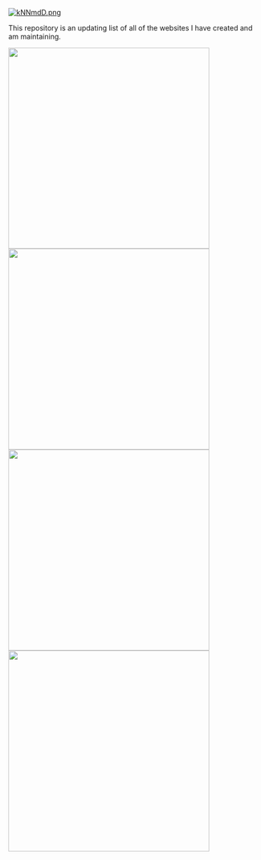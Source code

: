 [![kNNmdD.png](https://user-images.githubusercontent.com/96705270/169420846-643d0764-1f2a-4491-8c26-e44c441dae52.png)](https://user-images.githubusercontent.com/96705270/169420846-643d0764-1f2a-4491-8c26-e44c441dae52.png)


This repository is an updating list of all of the websites I have created and am maintaining.





<img src="https://user-images.githubusercontent.com/96705270/168736945-afd1af13-f9ed-4229-8948-9777ed9f1aa5.png" width="400" /> <img src="https://user-images.githubusercontent.com/96705270/168736949-2932c1d8-6a79-443f-8295-6be9d0b6d5ab.png" width="400" /> <img src="https://user-images.githubusercontent.com/96705270/168736953-9e34d3c5-fb8c-438c-9b2e-3574474baeeb.png" width="400" /> <img src="https://user-images.githubusercontent.com/96705270/168736960-c096a1ac-ff7c-4a84-9bdf-521557471fe5.png" width="400" />

